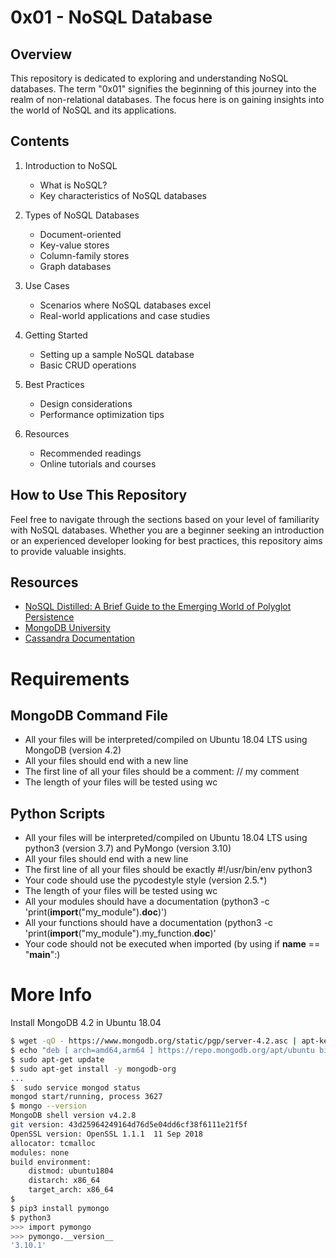# 0x01 - NoSQL Database

## Overview

This repository is dedicated to exploring and understanding NoSQL databases. The term "0x01" signifies the beginning of this journey into the realm of non-relational databases. The focus here is on gaining insights into the world of NoSQL and its applications.

## Contents

1. Introduction to NoSQL
   - What is NoSQL?
   - Key characteristics of NoSQL databases

2. Types of NoSQL Databases
   - Document-oriented
   - Key-value stores
   - Column-family stores
   - Graph databases

3. Use Cases
   - Scenarios where NoSQL databases excel
   - Real-world applications and case studies

4. Getting Started
   - Setting up a sample NoSQL database
   - Basic CRUD operations

5. Best Practices
   - Design considerations
   - Performance optimization tips

6. Resources
   - Recommended readings
   - Online tutorials and courses

## How to Use This Repository

Feel free to navigate through the sections based on your level of familiarity with NoSQL databases. Whether you are a beginner seeking an introduction or an experienced developer looking for best practices, this repository aims to provide valuable insights.


## Resources

- [NoSQL Distilled: A Brief Guide to the Emerging World of Polyglot Persistence](https://www.goodreads.com/book/show/7998119-nosql-distilled)
- [MongoDB University](https://university.mongodb.com/)
- [Cassandra Documentation](https://cassandra.apache.org/doc/latest/)

# Requirements

## MongoDB Command File

- All your files will be interpreted/compiled on Ubuntu 18.04 LTS using MongoDB (version 4.2)
- All your files should end with a new line
- The first line of all your files should be a comment: // my comment
- The length of your files will be tested using wc

## Python Scripts

- All your files will be interpreted/compiled on Ubuntu 18.04 LTS using python3 (version 3.7) and PyMongo (version 3.10)
- All your files should end with a new line
- The first line of all your files should be exactly #!/usr/bin/env python3
- Your code should use the pycodestyle style (version 2.5.*)
- The length of your files will be tested using wc
- All your modules should have a documentation (python3 -c 'print(__import__("my_module").__doc__)')
- All your functions should have a documentation (python3 -c 'print(__import__("my_module").my_function.__doc__)'
- Your code should not be executed when imported (by using if __name__ == "__main__":)

# More Info
Install MongoDB 4.2 in Ubuntu 18.04

```bash
$ wget -qO - https://www.mongodb.org/static/pgp/server-4.2.asc | apt-key add -
$ echo "deb [ arch=amd64,arm64 ] https://repo.mongodb.org/apt/ubuntu bionic/mongodb-org/4.2 multiverse" > /etc/apt/sources.list.d/mongodb-org-4.2.list
$ sudo apt-get update
$ sudo apt-get install -y mongodb-org
...
$  sudo service mongod status
mongod start/running, process 3627
$ mongo --version
MongoDB shell version v4.2.8
git version: 43d25964249164d76d5e04dd6cf38f6111e21f5f
OpenSSL version: OpenSSL 1.1.1  11 Sep 2018
allocator: tcmalloc
modules: none
build environment:
    distmod: ubuntu1804
    distarch: x86_64
    target_arch: x86_64
$  
$ pip3 install pymongo
$ python3
>>> import pymongo
>>> pymongo.__version__
'3.10.1'
```
